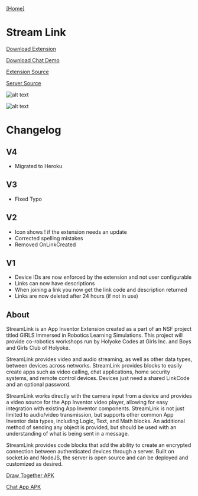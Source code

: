 [[Home]](https://orange.haus)

# Stream Link

[Download Extension](https://orange.haus/streamlink/StreamLink.aix)

[Download Chat Demo](https://orange.haus/streamlink/StreamLinkDemo.aia)

[Extension Source](https://github.com/holyokecodes/appinventor-sources)

[Server Source](https://github.com/tgb20/StreamLink)

![alt text](https://orange.haus/streamlink/hostimage.png "Picture of Host Device")

![alt text](https://orange.haus/streamlink/clientimage.png "Picture of Client Device")

# Changelog

## V4
- Migrated to Heroku

## V3
- Fixed Typo

## V2
- Icon shows ! if the extension needs an update
- Corrected spelling mistakes
- Removed OnLinkCreated

## V1
- Device IDs are now enforced by the extension and not user configurable
- Links can now have descriptions
- When joining a link you now get the link code and description returned
- Links are now deleted after 24 hours (if not in use)

## About
StreamLink is an App Inventor Extension created as a part of an NSF project titled GIRLS Immersed in Robotics Learning Simulations. This project will provide co-robotics workshops run by Holyoke Codes at Girls Inc. and Boys and Girls Club of Holyoke. 

StreamLink provides video and audio streaming, as well as other data types, between devices across networks. StreamLink provides blocks to easily create apps such as video calling, chat applications, home security systems, and remote control devices. Devices just need a shared LinkCode and an optional password.

StreamLink works directly with the camera input from a device and provides a video source for the App Inventor video player, allowing for easy integration with existing App Inventor components. StreamLink is not just limited to audio/video transmission, but supports other common App Inventor data types, including Logic, Text, and Math blocks. An additional method of sending any object is provided, but should be used with an understanding of what is being sent in a message.

StreamLink provides code blocks that add the ability to create an encrypted connection between authenticated devices through a server. Built on socket.io and NodeJS, the server is open source and can be deployed and customized as desired.

[Draw Together APK](https://orange.haus/streamlink/DrawTogether.apk)

[Chat App APK](https://orange.haus/streamlink/StreamLinkDemo.apk)
